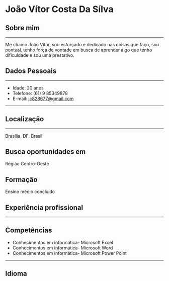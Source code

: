 # João Vítor Costa Da Sílva
## Sobre mim
---
Me chamo João Vítor, sou esforçado e dedicado nas coisas que faço, sou pontual, tenho força de vontade em busca de aprender algo que tenho dificuldade e sou uma prestativo.

## Dados Pessoais
---
- Idade: 20 anos
- Telefone: (61) 9 85349878
- E-mail: jc828677@gmail.com
---
## Localização
---
Brasília, DF, Brasil

## Busca oportunidades em
Região Centro-Oeste

## Formação
Ensino médio concluído

## Experiência profissional
---
## Competências
- Conhecimentos em informática- Microsoft Excel
- Conhecimentos em informática- Microsoft Word
- Conhecimentos em informática- Microsoft Power Point
---
## Idioma